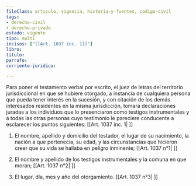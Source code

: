```yaml
---
fileClass: articulo, vigencia, historia-y-fuentes, codigo-civil
tags:
- derecho-civil
- derecho-privado
estado: vigente
tipo: multi
incisos: ["[[Art. 1037 inc. 1]]"]
libro:
titulo:
parrafo:
corriente-juridica:

---
```

Para poner el testamento verbal por escrito, el juez de letras del territorio jurisdiccional en que se hubiere otorgado, a instancia de cualquiera persona que pueda tener interés en la sucesión, y con citación de los demás interesados residentes en la misma jurisdicción, tomará declaraciones juradas a los individuos que lo presenciaron como testigos instrumentales y a todas las otras personas cuyo testimonio le pareciere conducente a esclarecer los puntos siguientes: [[Art. 1037 inc. 1| ]]

1. El nombre, apellido y domicilio del testador, el lugar de su nacimiento, la nación a que pertenecía, su edad, y las circunstancias que hicieron creer que su vida se hallaba en peligro inminente; [[Art. 1037 n°1| ]]

2. El nombre y apellido de los testigos instrumentales y la comuna en que moran; [[Art. 1037 n°2| ]]

3. El lugar, día, mes y año del otorgamiento. [[Art. 1037 n°3| ]]